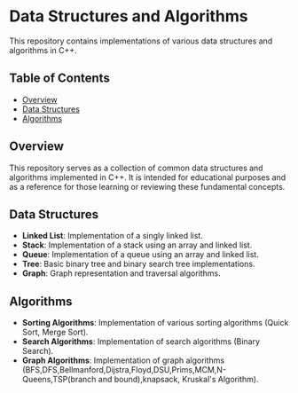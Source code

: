 # Data Structures and Algorithms

This repository contains implementations of various data structures and algorithms in C++.

## Table of Contents

- [Overview](#overview)
- [Data Structures](#data-structures)
- [Algorithms](#algorithms)

## Overview

This repository serves as a collection of common data structures and algorithms implemented in C++. It is intended for educational purposes and as a reference for those learning or reviewing these fundamental concepts.

## Data Structures

- **Linked List**: Implementation of a singly linked list.
- **Stack**: Implementation of a stack using an array and linked list.
- **Queue**: Implementation of a queue using an array and linked list.
- **Tree**: Basic binary tree and binary search tree implementations.
- **Graph**: Graph representation and traversal algorithms.

## Algorithms

- **Sorting Algorithms**: Implementation of various sorting algorithms (Quick Sort, Merge Sort).
- **Search Algorithms**: Implementation of search algorithms (Binary Search).
- **Graph Algorithms**: Implementation of graph algorithms (BFS,DFS,Bellmanford,Dijstra,Floyd,DSU,Prims,MCM,N-Queens,TSP(branch and bound),knapsack, Kruskal's Algorithm).

